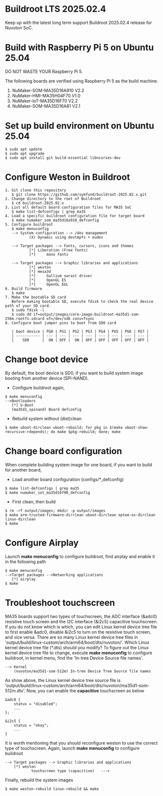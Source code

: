 # Buildroot LTS 2025.02.4
Keep up with the latest long term support Buildroot 2025.02.4 release for Nuvoton SoC.

# Build with Raspberry Pi 5 on Ubuntu 25.04
DO NOT WASTE YOUR Raspberry Pi 5. 

The following boards are verified using Raspberry Pi 5 as the build machine.
1. NuMaker-SOM-MA35D16A910 V2.2
2. NuMaker-HMI-MA35H04F70 V1.0
3. NuMaker-IoT-MA35D16F70 V2.2
4. NuMaker-SOM-MA35D16A81 V2.1

# Set up build environment on Ubuntu 25.04
```
$ sudo apt update
$ sudo apt upgrade
$ sudo apt install git build-essential libncurses-dev
```

# Configure Weston in Buildroot

```
1. Git clone this repository
   $ git clone https://github.com/symfund/buildroot-2025.02.x.git
2. Change directory to the root of Buildroot
   $ cd buildroot-2025.02.x
3. List all default board configuration files for MA35 SoC
   $ make list-defconfigs | grep ma35
4. Load a specific buildroot configuration file for target board
   $ make numaker_som_ma35d16a910_defconfig
5. Configure buildroot
   $ make menuconfig
   --> System configuration --> /dev management
           (X) Dynamic using devtmpfs + eudev

   --> Target packages --> Fonts, cursors, icons and themes
           [*] Liberation (Free fonts)
           [*]     mono fonts
      
   --> Target packages --> Graphic libraries and applications
           [*] weston
           [*] mesa3d
           [*]     Gallium swrast driver
           [*]     OpenGL ES
           [*]     OpenGL EGL 
6. Build firmware
   $ make
7. Make the bootable SD card
   Before making bootable SD, execute fdisk to check the real device path of your SD card.
   $ sudo fdisk -l
   $ sudo dd if=output/images/core-image-buildroot-ma35d1-som-256m.rootfs.sdcard of=/dev/sdb conv=fsync
8. Configure boot jumper pins to boot from SD0 card 
   
   | boot device | PG0 | PG1 | PG2 | PG3 | PG4 | PG5 | PG6 | PG7 |
   | ----------- | --- | --- | --- | --- | --- | --- | --- | --- |
   |    SD0      |  ON | OFF |  ON | OFF | OFF | OFF | OFF | OFF |
```

# Change boot device
By default, the boot device is SD0, if you want to build system image booting from another device (SPI-NAND).
- Configure buildroot again,
```
$ make menuconfig
-->Bootloaders
   [*] U-Boot
   (ma35d1_spinand) Board defconfig
```
- Rebuild system without (dist)clean
```
$ make uboot-dirclean uboot-rebuild; for pkg in $(make uboot-show-recursive-rdepends); do make $pkg-rebuild; done; make
```

# Change board configuration
When complete building system image for one board, if you want to build for another board,

- Load another board configuration (configs/*_defconfig)
```
$ make list-defconfigs | grep ma35
$ make numaker_iot_ma35d16f90_defconfig
```
- First clean, then build
```
$ rm -rf output/images; mkdir -p output/images
$ make arm-trusted-firmware-dirclean uboot-dirclean optee-os-dirclean linux-dirclean
$ make
```

# Configure Airplay
Launch **make menuconfig** to configure buildroot, find airplay and enable it in the following path
```
$ make menuconfig
-->Target packages -->Networking applications
   [*] airplay
$ make
```

# Troubleshoot touchscreen
MA35 boards support two types of touchscreen, the ADC interface (&adc0) resistive touch screen and the I2C interface (&i2c5) capacitive touchscreen.
If you do not know which is which, you can edit Linux kernel device tree file to first enable &adc0, disable &i2c5 to turn on the resistive touch screen, and vice versa.
There are so many Linux kernel device tree files in 'output/build/linux-custom/arch/arm64/boot/dts/nuvoton/'. Which Linux kernel device tree file (*.dts) should you modify?
To figure out the Linux kernel device tree file to change, execute **make menuconfig** to configure buildroot, in kernel menu, find the 'In-tree Device Source file names'.
```
--> Kernel
    (nuvoton/ma35d1-som-512m) In-tree Device Tree Source file names
```
As show above, the Linux kernel device tree source file is 'output/build/linux-custom/arch/arm64/boot/dts/nuvoton/ma35d1-som-512m.dts'.
Now, you can enable the **capacitive** touchscreen as below
```
&adc0 {
    status = "disabled";
    ...
};

&i2c5 {
    status = "okay";
    ...
}
```

It is worth mentioning that you should reconfigure weston to use the correct type of touchscreen. 
Again, launch **make menuconfig** to configure buildroot
```
--> Target packages --> Graphic libraries and applications
    [*] weston
            touchscreen type (capacitive)   --->
```

Finally, rebuild the system images 
```
$ make weston-rebuild linux-rebuild && make
```
